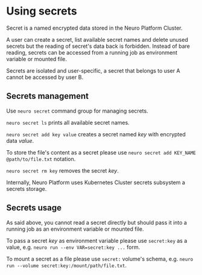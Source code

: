 # Using secrets

Secret is a named encrypted data stored in the Neuro Platform Cluster.

A user can create a secret, list available secret names and delete unused secrets but the reading of secret's data back is forbidden. Instead of bare reading, secrets can be accessed from a running job as environment variable or mounted file.

Secrets are isolated and user-specific, a secret that belongs to user A cannot be accessed by user B.

## Secrets management

Use `neuro secret` command group for managing secrets.

`neuro secret ls` prints all available secret names.

`neuro secret add key value` creates a secret named _key_ with encrypted data _value_.

To store the file's content as a secret please use `neuro secret add KEY_NAME @path/to/file.txt` notation.

`neuro secret rm key` removes the secret _key_.

Internally, Neuro Platform uses Kubernetes Cluster secrets subsystem a secrets storage.

## Secrets usage

As said above, you cannot read a secret directly but should pass it into a running job as an environment variable or mounted file.

To pass a secret _key_ as environment variable please use `secret:key` as a value, e.g. `neuro run --env VAR=secret:key ...` form.

To mount a secret as a file please use `secret:` volume's schema, e.g. `neuro run --volume secret:key:/mount/path/file.txt`.

